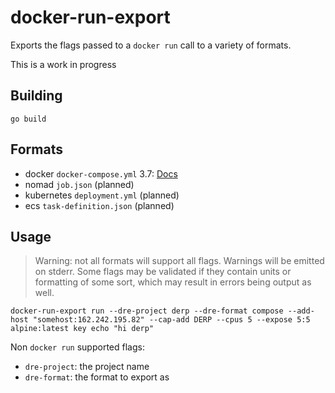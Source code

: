 # docker-run-export

Exports the flags passed to a `docker run` call to a variety of formats.

This is a work in progress

## Building

```shell
go build
```

## Formats

- docker `docker-compose.yml` 3.7: [Docs](/docs/compose.md)
- nomad `job.json` (planned)
- kubernetes `deployment.yml` (planned)
- ecs `task-definition.json` (planned)

## Usage

> Warning: not all formats will support all flags. Warnings will be emitted on stderr. Some flags may be validated if they contain units or formatting of some sort, which may result in errors being output as well.

```shell
docker-run-export run --dre-project derp --dre-format compose --add-host "somehost:162.242.195.82" --cap-add DERP --cpus 5 --expose 5:5 alpine:latest key echo "hi derp"
```

Non `docker run` supported flags:

- `dre-project`: the project name
- `dre-format`: the format to export as
